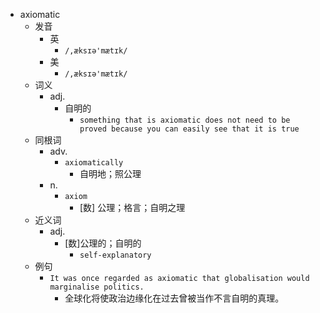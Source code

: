 - axiomatic
  - 发音
    - 英
      - `/,æksɪə'mætɪk/`
    - 美
      - `/,æksɪə'mætɪk/`
  - 词义
    - adj.
      - 自明的
        - `something that is axiomatic does not need to be proved because you can easily see that it is true`
  - 同根词
    - adv.
      - `axiomatically`
        - 自明地；照公理
    - n.
      - `axiom`
        - [数] 公理；格言；自明之理
  - 近义词
    - adj.
      - [数]公理的；自明的
        - `self-explanatory`
  - 例句
    - `It was once regarded as axiomatic that globalisation would marginalise politics.`
      - 全球化将使政治边缘化在过去曾被当作不言自明的真理。

